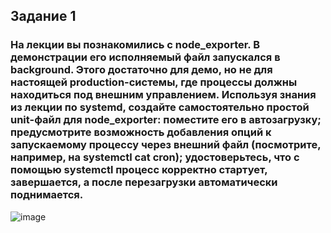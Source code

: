 ## Задание 1
### На лекции вы познакомились с node_exporter. В демонстрации его исполняемый файл запускался в background. Этого достаточно для демо, но не для настоящей production-системы, где процессы должны находиться под внешним управлением. Используя знания из лекции по systemd, создайте самостоятельно простой unit-файл для node_exporter: поместите его в автозагрузку; предусмотрите возможность добавления опций к запускаемому процессу через внешний файл (посмотрите, например, на systemctl cat cron); удостоверьтесь, что с помощью systemctl процесс корректно стартует, завершается, а после перезагрузки автоматически поднимается.
![image](https://user-images.githubusercontent.com/126553776/229753424-a53f71d3-2fcf-4ac0-8882-0873a4dd570f.png)
